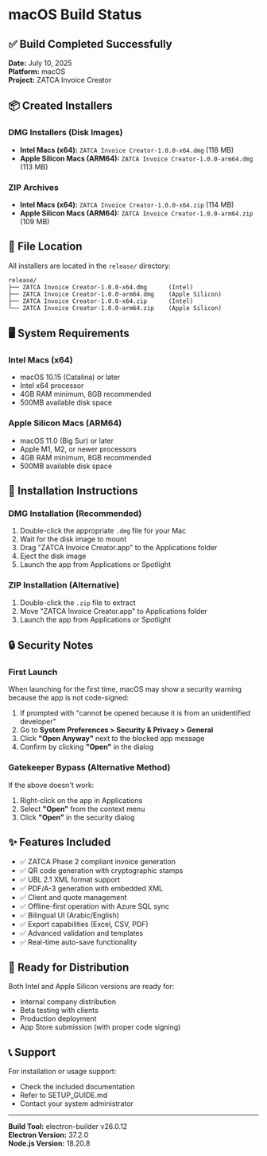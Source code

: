 # macOS Build Status

## ✅ Build Completed Successfully

**Date:** July 10, 2025  
**Platform:** macOS  
**Project:** ZATCA Invoice Creator  

## 📦 Created Installers

### DMG Installers (Disk Images)
- **Intel Macs (x64):** `ZATCA Invoice Creator-1.0.0-x64.dmg` (118 MB)
- **Apple Silicon Macs (ARM64):** `ZATCA Invoice Creator-1.0.0-arm64.dmg` (113 MB)

### ZIP Archives
- **Intel Macs (x64):** `ZATCA Invoice Creator-1.0.0-x64.zip` (114 MB)
- **Apple Silicon Macs (ARM64):** `ZATCA Invoice Creator-1.0.0-arm64.zip` (109 MB)

## 📁 File Location
All installers are located in the `release/` directory:
```
release/
├── ZATCA Invoice Creator-1.0.0-x64.dmg      (Intel)
├── ZATCA Invoice Creator-1.0.0-arm64.dmg    (Apple Silicon)
├── ZATCA Invoice Creator-1.0.0-x64.zip      (Intel)
└── ZATCA Invoice Creator-1.0.0-arm64.zip    (Apple Silicon)
```

## 🖥️ System Requirements

### Intel Macs (x64)
- macOS 10.15 (Catalina) or later
- Intel x64 processor
- 4GB RAM minimum, 8GB recommended
- 500MB available disk space

### Apple Silicon Macs (ARM64)
- macOS 11.0 (Big Sur) or later
- Apple M1, M2, or newer processors
- 4GB RAM minimum, 8GB recommended
- 500MB available disk space

## 📲 Installation Instructions

### DMG Installation (Recommended)
1. Double-click the appropriate `.dmg` file for your Mac
2. Wait for the disk image to mount
3. Drag "ZATCA Invoice Creator.app" to the Applications folder
4. Eject the disk image
5. Launch the app from Applications or Spotlight

### ZIP Installation (Alternative)
1. Double-click the `.zip` file to extract
2. Move "ZATCA Invoice Creator.app" to Applications folder
3. Launch the app from Applications or Spotlight

## 🔒 Security Notes

### First Launch
When launching for the first time, macOS may show a security warning because the app is not code-signed:

1. If prompted with "cannot be opened because it is from an unidentified developer"
2. Go to **System Preferences > Security & Privacy > General**
3. Click **"Open Anyway"** next to the blocked app message
4. Confirm by clicking **"Open"** in the dialog

### Gatekeeper Bypass (Alternative Method)
If the above doesn't work:
1. Right-click on the app in Applications
2. Select **"Open"** from the context menu
3. Click **"Open"** in the security dialog

## ✨ Features Included

- ✅ ZATCA Phase 2 compliant invoice generation
- ✅ QR code generation with cryptographic stamps
- ✅ UBL 2.1 XML format support
- ✅ PDF/A-3 generation with embedded XML
- ✅ Client and quote management
- ✅ Offline-first operation with Azure SQL sync
- ✅ Bilingual UI (Arabic/English)
- ✅ Export capabilities (Excel, CSV, PDF)
- ✅ Advanced validation and templates
- ✅ Real-time auto-save functionality

## 🚀 Ready for Distribution

Both Intel and Apple Silicon versions are ready for:
- Internal company distribution
- Beta testing with clients
- Production deployment
- App Store submission (with proper code signing)

## 📞 Support

For installation or usage support:
- Check the included documentation
- Refer to SETUP_GUIDE.md
- Contact your system administrator

---

**Build Tool:** electron-builder v26.0.12  
**Electron Version:** 37.2.0  
**Node.js Version:** 18.20.8
